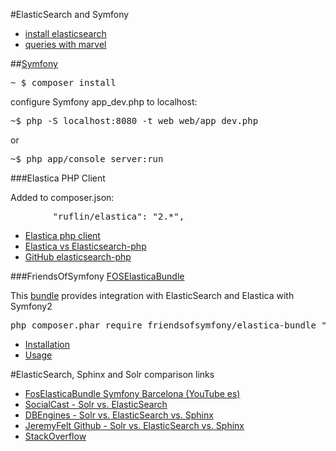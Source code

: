 #ElasticSearch and Symfony

- [install elasticsearch](app/Resources/docs/elasticsearch.md)
- [queries with marvel](app/Resources/docs/queries-and-marvel.md)


##[Symfony](http://www.symfony.com)
 
<pre>
~ $ composer install 
</pre>

configure Symfony app_dev.php to localhost:
<pre>
~$ php -S localhost:8080 -t web web/app_dev.php
</pre>
or
<pre>
~$ php app/console server:run
</pre>

###Elastica PHP Client

Added to composer.json:
<pre>
        "ruflin/elastica": "2.*",
</pre>

* [Elastica php client](http://elastica.io)
* [Elastica vs Elasticsearch-php](http://elastica.io/elastica-vs-elasticsearch-php/)
* [GitHub elasticsearch-php](https://github.com/elasticsearch/elasticsearch-php)


###FriendsOfSymfony [FOSElasticaBundle](https://github.com/FriendsOfSymfony/FOSElasticaBundle)

This [bundle](https://github.com/FriendsOfSymfony/FOSElasticaBundle/blob/master/Resources/doc/index.md) provides integration with ElasticSearch and Elastica with Symfony2

<pre>php composer.phar require friendsofsymfony/elastica-bundle "~3.0"</pre>
* [Installation](https://github.com/FriendsOfSymfony/FOSElasticaBundle/blob/master/Resources/doc/setup.md)
* [Usage](https://github.com/FriendsOfSymfony/FOSElasticaBundle/blob/master/Resources/doc/usage.md)


#ElasticSearch, Sphinx and Solr comparison links

* [FosElasticaBundle Symfony Barcelona (YouTube es)](http://www.youtube.com/watch?v=eZB9m0FTu8g&app=desktop)
* [SocialCast - Solr vs. ElasticSearch](http://blog.socialcast.com/realtime-search-solr-vs-elasticsearch/)
* [DBEngines - Solr vs. ElasticSearch vs. Sphinx](http://db-engines.com/en/system/Elasticsearch%3BSolr%3BSphinx)
* [JeremyFelt Github - Solr vs. ElasticSearch vs. Sphinx](https://gist.github.com/jeremyfelt/8230088)
* [StackOverflow](http://stackoverflow.com/questions/2271600/elasticsearch-sphinx-lucene-solr-xapian-which-fits-for-which-usage)
